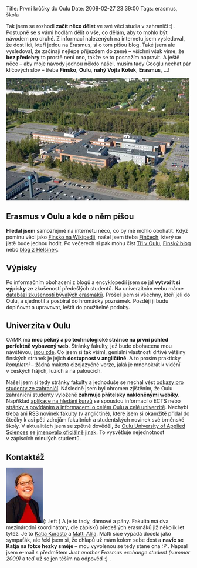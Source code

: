 Title: První krůčky do Oulu
Date: 2008-02-27 23:39:00
Tags: erasmus, škola

Tak jsem se rozhodl **začít něco dělat** ve své věci studia v zahraničí :) . Postupně se s vámi hodlám dělit o vše, co dělám, aby to mohlo být návodem pro druhé. Z informací nalezených na internetu jsem vysledoval, že dost lidí, kteří jedou na Erasmus, si o tom píšou blog. Také jsem ale vysledoval, že začínají nejlépe příjezdem do země – všichni však víme, že **bez předehry** to prostě není ono, takže se to posnažím napravit. A ještě něco – aby moje návody jednou někdo našel, musím tady Googlu nechat pár klíčových slov – třeba **Finsko**, **Oulu**, **nahý Vojta Kotek**, **Erasmus**, …!

![obrázek](images/48.jpg)

## Erasmus v Oulu a kde o něm píšou

**Hledal jsem** samozřejmě na internetu něco, co by mě mohlo obohatit. Když pominu věci jako [Finsko na Wikipedii](http://cs.wikipedia.org/wiki/Finsko), našel jsem třeba [Finčech](http://fincech.wz.cz/), který se jistě bude jednou hodit. Po večerech si pak mohu číst [Tři v Oulu](http://mikamara.bloguje.cz/), [Finský blog](http://ludmilaxf.bloguje.cz/) nebo [blog z Helsinek](http://helsinky.blog.cz/).

## Výpisky

Po informačním obohacení z blogů a encyklopedií jsem se jal **vytvořit si výpisky** ze zkušeností předešlých studentů. Na univerzitním webu máme [databázi zkušeností bývalých erasmáků](http://www.vutbr.cz/index.php?page=vvz_index&wapp=portal&parent=0&tail=&lang=0). Prošel jsem si všechny, kteří jeli do Oulu, a sjednotil a posbíral do hromádky poznámek. Později ji budu doplňovat a upravovat, leštit do použitelné podoby.

## Univerzita v Oulu

OAMK má **moc pěkný a po technologické stránce na první pohled perfektně vybavený web**. Stránky fakulty, jež bude obohacena mou návštěvou, [jsou zde](http://www.oamk.fi/tekniikka/english/). Co jsem si tak všiml, geniální vlastností drtivé většiny finských stránek je jejich **dostupnost v angličtině**. A to prosím prakticky *kompletní* – žádná maketa cizojazyčné verze, jaká je mnohokrát k vidění v českých hájích, luzích a na paloucích.

Našel jsem si tedy stránky fakulty a jednoduše se nechal vést [odkazy pro studenty ze zahraničí](http://www.oamk.fi/tekniikka/english/international/incoming_students/). Následně jsem byl ohromen zjištěním, že Oulu zahraniční studenty vyloženě **zahrnuje přátelsky nakloněnými webíky**. Například [aplikace na hledání kurzů](http://www.oamk.fi/english/ects/2007-2008/) se spoustou informací o ECTS nebo [stránky s povídáním a informacemi o celém Oulu a celé univerzitě](http://www.oamk.fi/english/nettutor/). Nechybí třeba ani [RSS novinek fakulty](http://www.oamk.fi/tekniikka/english/ajankohtaista/?rssohje=1) (v angličtině), které jsem si okamžitě přidal do čtečky k asi pěti zdrojům fakultních a studentských novinek své brněnské školy. V aktualitách jsem se zpětně dověděl, že [Oulu University of Applied Sciences](http://www.oamk.fi/) se [jmenovalo oficiálně jinak](http://www.oamk.fi/ajankohtaista/?kieli=en&ak_osio=uutisjuttu&kid=10&id=3609). To vysvětluje nejednotnost v zápiscích minulých studentů.

## Kontaktáž

![obrázek](images/49.jpg){: .left } A je to tady, dámové a pány. Fakulta má dva mezinárodní koordinátory, dle zápisků předešlých erasmáků již několik let tytéž. Je to [Katja Kurasto](http://www.oamk.fi/utils/hkorttilinkki_new.php?ikkunassa=1&lyhenne=otek&sukunimi=Kurasto&etunimi=Katja&kieli=en)
a [Matti Alila](http://www.oamk.fi/utils/hkorttilinkki_new.php?ikkunassa=1&lyhenne=otek&sukunimi=Alila&etunimi=Matti&kieli=en). Matti sice vypadá docela jako sympaťák, ale řekl jsem si, že chlapů už mám kolem sebe dost a **navíc se Katja na fotce hezky směje** – mou vyvolenou se tedy stane ona :P . Napsal jsem e-mail s předmětem *Just another Erasmus exchange student (summer 2009)* a teď už se jen těším na odpověď :) .